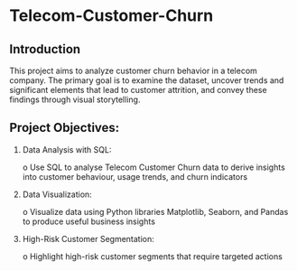 # Telecom-Customer-Churn

## Introduction
This project aims to analyze customer churn behavior in a telecom company. The primary goal is to examine the dataset, uncover trends and significant elements that lead to customer attrition, and convey these findings through visual storytelling.  

## Project Objectives:

1. Data Analysis with SQL:
   
    o	Use SQL to analyse Telecom Customer Churn data to derive insights into customer behaviour, usage trends, and churn indicators

2. Data Visualization:
   
   o Visualize data using Python libraries Matplotlib, Seaborn, and Pandas to produce useful business insights

3. High-Risk Customer Segmentation:
   
   o Highlight high-risk customer segments that require targeted actions


